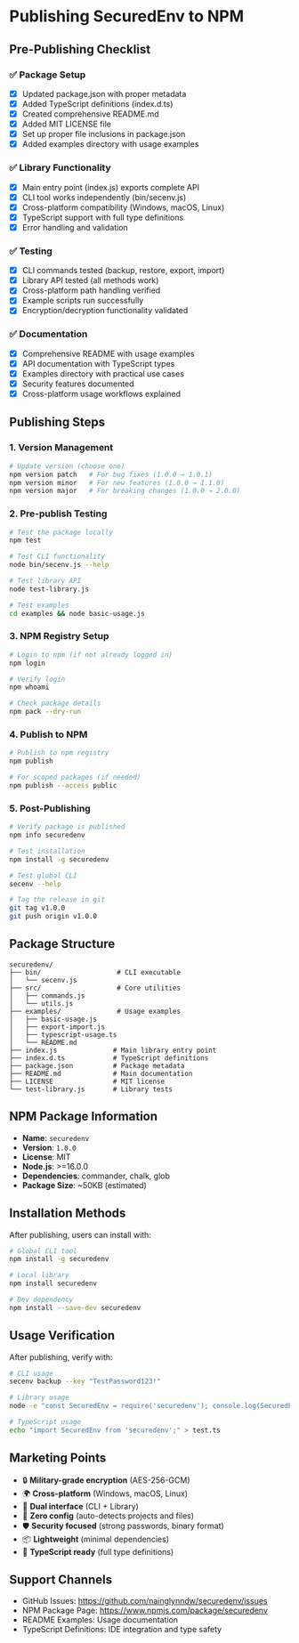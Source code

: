# Publishing SecuredEnv to NPM

## Pre-Publishing Checklist

### ✅ Package Setup
- [x] Updated package.json with proper metadata
- [x] Added TypeScript definitions (index.d.ts)
- [x] Created comprehensive README.md
- [x] Added MIT LICENSE file
- [x] Set up proper file inclusions in package.json
- [x] Added examples directory with usage examples

### ✅ Library Functionality
- [x] Main entry point (index.js) exports complete API
- [x] CLI tool works independently (bin/secenv.js)
- [x] Cross-platform compatibility (Windows, macOS, Linux)
- [x] TypeScript support with full type definitions
- [x] Error handling and validation

### ✅ Testing
- [x] CLI commands tested (backup, restore, export, import)
- [x] Library API tested (all methods work)
- [x] Cross-platform path handling verified
- [x] Example scripts run successfully
- [x] Encryption/decryption functionality validated

### ✅ Documentation
- [x] Comprehensive README with usage examples
- [x] API documentation with TypeScript types
- [x] Examples directory with practical use cases
- [x] Security features documented
- [x] Cross-platform usage workflows explained

## Publishing Steps

### 1. Version Management
```bash
# Update version (choose one)
npm version patch   # For bug fixes (1.0.0 → 1.0.1)
npm version minor   # For new features (1.0.0 → 1.1.0)
npm version major   # For breaking changes (1.0.0 → 2.0.0)
```

### 2. Pre-publish Testing
```bash
# Test the package locally
npm test

# Test CLI functionality
node bin/secenv.js --help

# Test library API
node test-library.js

# Test examples
cd examples && node basic-usage.js
```

### 3. NPM Registry Setup
```bash
# Login to npm (if not already logged in)
npm login

# Verify login
npm whoami

# Check package details
npm pack --dry-run
```

### 4. Publish to NPM
```bash
# Publish to npm registry
npm publish

# For scoped packages (if needed)
npm publish --access public
```

### 5. Post-Publishing
```bash
# Verify package is published
npm info securedenv

# Test installation
npm install -g securedenv

# Test global CLI
secenv --help

# Tag the release in git
git tag v1.0.0
git push origin v1.0.0
```

## Package Structure

```
securedenv/
├── bin/                   # CLI executable
│   └── secenv.js
├── src/                   # Core utilities
│   ├── commands.js
│   └── utils.js
├── examples/              # Usage examples
│   ├── basic-usage.js
│   ├── export-import.js
│   ├── typescript-usage.ts
│   └── README.md
├── index.js              # Main library entry point
├── index.d.ts            # TypeScript definitions
├── package.json          # Package metadata
├── README.md             # Main documentation
├── LICENSE               # MIT license
└── test-library.js       # Library tests
```

## NPM Package Information

- **Name**: `securedenv`
- **Version**: `1.0.0`
- **License**: MIT
- **Node.js**: >=16.0.0
- **Dependencies**: commander, chalk, glob
- **Package Size**: ~50KB (estimated)

## Installation Methods

After publishing, users can install with:

```bash
# Global CLI tool
npm install -g securedenv

# Local library
npm install securedenv

# Dev dependency
npm install --save-dev securedenv
```

## Usage Verification

After publishing, verify with:

```bash
# CLI usage
secenv backup --key "TestPassword123!"

# Library usage
node -e "const SecuredEnv = require('securedenv'); console.log(SecuredEnv.getProjectInfo());"

# TypeScript usage
echo "import SecuredEnv from 'securedenv';" > test.ts
```

## Marketing Points

- 🔒 **Military-grade encryption** (AES-256-GCM)
- 🌍 **Cross-platform** (Windows, macOS, Linux)
- 📱 **Dual interface** (CLI + Library)
- 🚀 **Zero config** (auto-detects projects and files)
- 🛡️ **Security focused** (strong passwords, binary format)
- 📦 **Lightweight** (minimal dependencies)
- 📘 **TypeScript ready** (full type definitions)

## Support Channels

- GitHub Issues: https://github.com/nainglynndw/securedenv/issues
- NPM Package Page: https://www.npmjs.com/package/securedenv
- README Examples: Usage documentation
- TypeScript Definitions: IDE integration and type safety